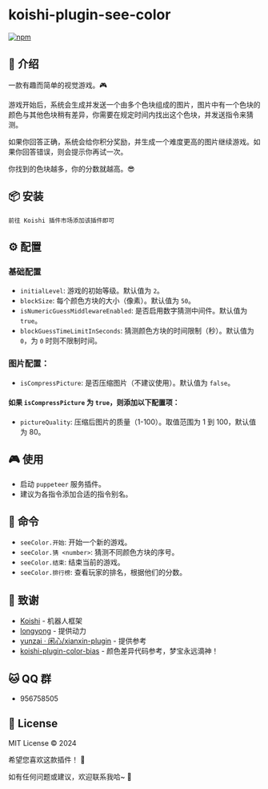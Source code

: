 # koishi-plugin-see-color

[![npm](https://img.shields.io/npm/v/koishi-plugin-see-color?style=flat-square)](https://www.npmjs.com/package/koishi-plugin-see-color)

## 🎈 介绍

一款有趣而简单的视觉游戏。🎮

游戏开始后，系统会生成并发送一个由多个色块组成的图片，图片中有一个色块的颜色与其他色块稍有差异，你需要在规定时间内找出这个色块，并发送指令来猜测。

如果你回答正确，系统会给你积分奖励，并生成一个难度更高的图片继续游戏。如果你回答错误，则会提示你再试一次。

你找到的色块越多，你的分数就越高。😎

## 📦 安装

```
前往 Koishi 插件市场添加该插件即可
```

## ⚙️ 配置

### 基础配置

- `initialLevel`: 游戏的初始等级。默认值为 `2`。
- `blockSize`: 每个颜色方块的大小（像素）。默认值为 `50`。
- `isNumericGuessMiddlewareEnabled`: 是否启用数字猜测中间件。默认值为 `true`。
- `blockGuessTimeLimitInSeconds`: 猜测颜色方块的时间限制（秒）。默认值为 `0`，为 `0` 时则不限制时间。

### 图片配置：

- `isCompressPicture`: 是否压缩图片（不建议使用）。默认值为 `false`。

#### 如果 `isCompressPicture` 为 `true`，则添加以下配置项：

- `pictureQuality`: 压缩后图片的质量（1-100）。取值范围为 1 到 100，默认值为 80。

## 🎮 使用

- 启动 `puppeteer` 服务插件。
- 建议为各指令添加合适的指令别名。

## 📝 命令

- `seeColor.开始`: 开始一个新的游戏。
- `seeColor.猜 <number>`: 猜测不同颜色方块的序号。
- `seeColor.结束`: 结束当前的游戏。
- `seeColor.排行榜`: 查看玩家的排名，根据他们的分数。

## 🙏 致谢

* [Koishi](https://koishi.chat/) - 机器人框架
* [longyong](https://forum.koishi.xyz/u/longyong/summary) - 提供动力
* [yunzai · 闲心/xianxin-plugin](https://gitee.com/xianxincoder/xianxin-plugin/blob/master/apps/seecolor.js) - 提供参考
* [koishi-plugin-color-bias](https://github.com/koishijs/koishi-plugin-color-bias/blob/main/src/state.ts) -
  颜色差异代码参考，梦宝永远滴神！

## 🐱 QQ 群

- 956758505

## 📄 License

MIT License © 2024

希望您喜欢这款插件！ 💫

如有任何问题或建议，欢迎联系我哈~ 🎈


